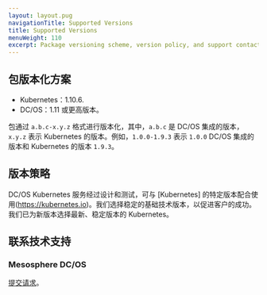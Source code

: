 ```yaml
---
layout: layout.pug
navigationTitle: Supported Versions
title: Supported Versions
menuWeight: 110
excerpt: Package versioning scheme, version policy, and support contact info
---
```


<!-- This source repo for this topic is https://github.com/mesosphere/dcos-kubernetes -->


## 包版本化方案

- Kubernetes：1.10.6. 
- DC/OS：1.11 或更高版本。

包通过 `a.b.c-x.y.z` 格式进行版本化，其中，`a.b.c` 是 DC/OS 集成的版本， `x.y.z` 表示 Kubernetes 的版本。例如，`1.0.0-1.9.3` 表示 `1.0.0` DC/OS 集成的版本和 Kubernetes 的版本 `1.9.3`。

## 版本策略

DC/OS Kubernetes 服务经过设计和测试，可与 [Kubernetes] 的特定版本配合使用(https://kubernetes.io)。我们选择稳定的基础技术版本，以促进客户的成功。我们已为新版本选择最新、稳定版本的 Kubernetes。

## 联系技术支持

### Mesosphere DC/OS

[提交请求](https://support.mesosphere.com/s/)。
